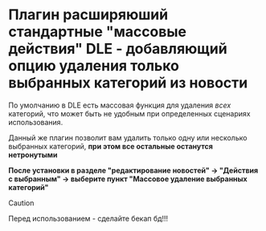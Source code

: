 # Плагин расширяюший стандартные "массовые действия" DLE - добавляющий опцию удаления только выбранных категорий из новости

По умолчанию в DLE есть массовая функция для удаления *всех* категорий, что может быть не удобным при определенных сценариях использования.

Данный же плагин позволит вам удалить только одну или несколько выбранных категорий, **при этом все остальные останутся нетронутыми**

**После установки в разделе "редактирование новостей" -> "Действия с выбранным" -> выберите пункт "Массовое удаление выбранных категорий"**

> [!CAUTION]
> Перед использованием - сделайте бекап бд!!!

